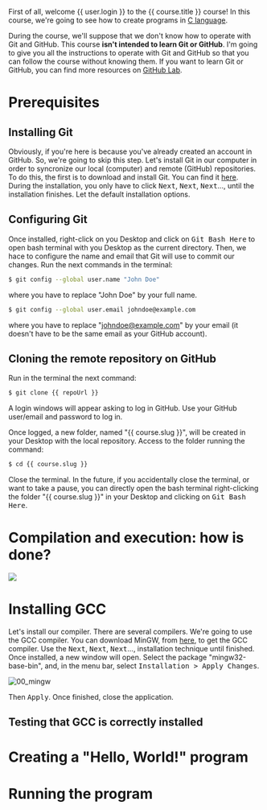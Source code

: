 First of all, welcome {{ user.login }} to the {{ course.title }} course! In this course, we're going to see how to create programs in [C language](https://en.wikipedia.org/wiki/C_(programming_language)).

During the course, we'll suppose that we don't know how to operate with Git and GitHub. This course **isn't intended to learn Git or GitHub**. I'm going to give you all the instructions to operate with Git and GitHub so that you can follow the course without knowing them. If you want to learn Git or GitHub, you can find more resources on [GitHub Lab](https://lab.github.com/).

# Prerequisites

## Installing Git

Obviously, if you're here is because you've already created an account in GitHub. So, we're going to skip this step. Let's install Git in our computer in order to syncronize our local (computer) and remote (GitHub) repositories. To do this, the first is to download and install Git. You can find it [here](https://git-scm.com/). During the installation, you only have to click <kbd>Next</kbd>, <kbd>Next</kbd>, <kbd>Next</kbd>..., until the installation finishes. Let the default installation options.

## Configuring Git

Once installed, right-click on you Desktop and click on <kbd>Git Bash Here</kbd> to open bash terminal with you Desktop as the current directory. Then, we hace to configure the name and email that Git will use to commit our changes. Run the next commands in the terminal:

```bash
$ git config --global user.name "John Doe"
```
where you have to replace "John Doe" by your full name.

```bash
$ git config --global user.email johndoe@example.com
```
where you have to replace "johndoe@example.com" by your email (it doesn't have to be the same email as your GitHub account).

## Cloning the remote repository on GitHub

Run in the terminal the next command:

```bash
$ git clone {{ repoUrl }}
```
A login windows will appear asking to log in GitHub. Use your GitHub user/email and password to log in.

Once logged, a new folder, named "{{ course.slug }}", will be created in your Desktop with the local repository. Access to the folder running the command:

```bash
$ cd {{ course.slug }}
```

Close the terminal. In the future, if you accidentally close the terminal, or want to take a pause, you can directly open the bash terminal right-clicking the folder "{{ course.slug }}" in your Desktop and clicking on <kbd>Git Bash Here</kbd>.

# Compilation and execution: how is done?

<!-- http://embedyoutube.org/ -->
[![](URL_IMAGE)](URL_VIDEO "Compilation and execution")

# Installing GCC

Let's install our compiler. There are several compilers. We're going to use the GCC compiler. You can download MinGW, from [here](http://www.mingw.org/), to get the GCC compiler. Use the <kbd>Next</kbd>, <kbd>Next</kbd>, <kbd>Next</kbd>..., installation technique until finished. Once installed, a new window will open. Select the package "mingw32-base-bin", and, in the menu bar, select <kbd>Installation > Apply Changes</kbd>.

![00_mingw](https://user-images.githubusercontent.com/34403794/92594349-ee9b4b80-f2a2-11ea-9f13-717529552a41.png)

Then <kbd>Apply</kbd>. Once finished, close the application.

## Testing that GCC is correctly installed



<!-- Haremos dos issues/steps de esto -->
# Creating a "Hello, World!" program

# Running the program
